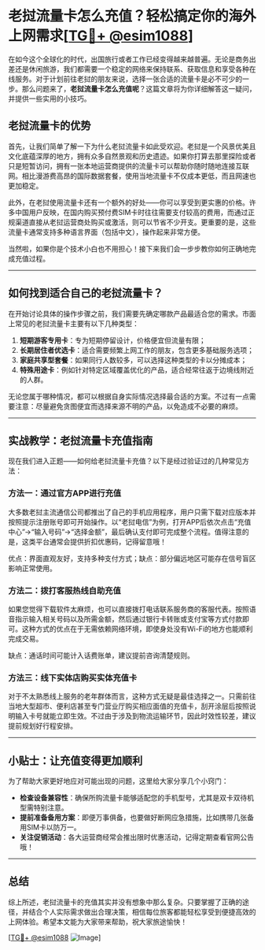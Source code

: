 # 老挝流量卡怎么充值？轻松搞定你的海外上网需求[[TG💪+ @esim1088](https://t.me/s/esim1088)]

在如今这个全球化的时代，出国旅行或者工作已经变得越来越普遍。无论是商务出差还是休闲旅游，我们都需要一个稳定的网络来保持联系、获取信息和享受各种在线服务。对于计划前往老挝的朋友来说，选择一张合适的流量卡是必不可少的一步。那么问题来了，**老挝流量卡怎么充值呢**？这篇文章将为你详细解答这一疑问，并提供一些实用的小技巧。

## 老挝流量卡的优势

首先，让我们简单了解一下为什么老挝流量卡如此受欢迎。老挝是一个风景优美且文化底蕴深厚的地方，拥有众多自然景观和历史遗迹。如果你打算去那里探险或者只是短暂访问，拥有一张本地运营商提供的流量卡可以帮助你随时随地连接互联网。相比漫游费高昂的国际数据套餐，使用当地流量卡不仅成本更低，而且网速也更加稳定。

此外，在老挝使用流量卡还有一个额外的好处——你可以享受到更实惠的价格。许多中国用户反映，在国内购买预付费SIM卡时往往需要支付较高的费用，而通过正规渠道直接从老挝运营商处购买或激活，则可以节省不少开支。更重要的是，这些流量卡通常支持多种语言界面（包括中文），操作起来非常方便。

当然啦，如果你是个技术小白也不用担心！接下来我们会一步步教你如何正确地完成充值过程。

---

## 如何找到适合自己的老挝流量卡？

在开始讨论具体的操作步骤之前，我们需要先确定哪款产品最适合您的需求。市面上常见的老挝流量卡主要有以下几种类型：

1. **短期游客专用卡**：专为短期停留设计，价格便宜但流量有限；
2. **长期居住者优选卡**：适合需要频繁上网工作的朋友，包含更多基础服务选项；
3. **家庭共享型套餐**：如果同行人数较多，可以选择这种类型的卡以分摊成本；
4. **特殊用途卡**：例如针对特定区域覆盖优化的产品，适合经常往返于边境线附近的人群。

无论您属于哪种情况，都可以根据自身实际情况选择最合适的方案。不过有一点需要注意：尽量避免贪图便宜而选择来源不明的产品，以免造成不必要的麻烦。

---

## 实战教学：老挝流量卡充值指南

现在我们进入正题——如何给老挝流量卡充值？以下是经过验证过的几种常见方法：

### 方法一：通过官方APP进行充值

大多数老挝主流通信公司都推出了自己的手机应用程序，用户只需下载对应版本并按照提示注册账号即可开始操作。以“老挝电信”为例，打开APP后依次点击“充值中心”→“输入号码”→“选择金额”，最后确认支付即可完成整个流程。值得注意的是，这类平台通常会提供折扣优惠码，记得留意哦！

优点：界面直观友好，支持多种支付方式；缺点：部分偏远地区可能存在信号盲区影响正常使用。

### 方法二：拨打客服热线自助充值

如果您觉得下载软件太麻烦，也可以直接拨打电话联系服务商的客服代表。按照语音指示输入相关号码以及所需金额，然后通过银行卡转账或支付宝等方式付款即可。这种方式的优点在于无需依赖网络环境，即使身处没有Wi-Fi的地方也能顺利完成交易。

缺点：通话时间可能计入话费账单，建议提前咨询清楚规则。

### 方法三：线下实体店购买实体充值卡

对于不太熟悉线上服务的老年群体而言，这种方式无疑是最佳选择之一。只需前往当地大型超市、便利店甚至专门营业厅购买相应面值的充值卡，刮开涂层后按照说明输入卡号就能立即生效。不过由于涉及到物流运输环节，因此时效性较差，建议提前规划好行程安排。

---

## 小贴士：让充值变得更加顺利

为了帮助大家更好地应对可能出现的问题，这里给大家分享几个小窍门：

- **检查设备兼容性**：确保所购流量卡能够适配您的手机型号，尤其是双卡双待机型需特别注意。
- **提前准备备用方案**：即便万事俱备，也要做好断网应急措施，比如携带几张备用SIM卡以防万一。
- **关注促销活动**：各大运营商经常会推出限时优惠活动，记得定期查看官网公告哦！

---

## 总结

综上所述，老挝流量卡的充值其实并没有想象中那么复杂。只要掌握了正确的途径，并结合个人实际需求做出合理决策，相信每位旅客都能轻松享受到便捷高效的上网体验。希望本文能为大家带来帮助，祝大家旅途愉快！

[[TG💪+ @esim1088](https://t.me/s/esim1088) ![Image](https://i.postimg.cc/4NQfJmqS/Snipaste-2025-05-13-00-14-12.png)]